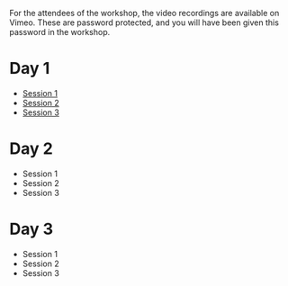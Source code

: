 For the attendees of the workshop, the video recordings are available on Vimeo.
These are password protected, and you will have been given this password in the workshop.

# Day 1

* [Session 1](https://vimeo.com/957045272?share=copy)
* [Session 2](https://vimeo.com/957120118?share=copy)
* [Session 3](https://vimeo.com/957310884?share=copy)

# Day 2

* Session 1
* Session 2
* Session 3

# Day 3

* Session 1
* Session 2
* Session 3

